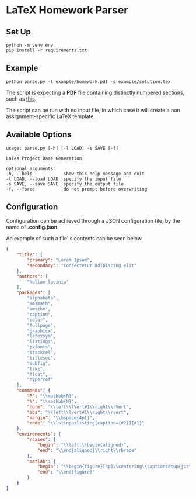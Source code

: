 # LaTeX Homework Parser

## Set Up

    python -m venv env
    pip install -r requirements.txt

## Example

    python parse.py -l example/homework.pdf -s example/solution.tex

The script is expecting a  **PDF** file containing distinctly numbered sections, such as [this](example/homework.pdf).

The script can be run with no input file, in which case it will create
a non assignment-specific LaTeX template.

## Available Options

    usage: parse.py [-h] [-l LOAD] -s SAVE [-f]

    LaTeX Project Base Generation

    optional arguments:
    -h, --help            show this help message and exit
    -l LOAD, --load LOAD  specify the input file
    -s SAVE, --save SAVE  specify the output file
    -f, --force           do not prompt before overwriting

## Configuration

Configuration can be achieved through a JSON configuration file,
by the name of **.config.json**.

An example of such a file' s contents can be seen below.

```json
{
    "title": {
        "primary": "Lorem Ipsum",
        "secondary": "Consectetur adipiscing elit"
    },
    "authors": [
        "Nullam lacinia"
    ],
    "packages": [
        "alphabeta",
        "amsmath",
        "amsthm",
        "caption",
        "color",
        "fullpage",
        "graphicx",
        "latexsym",
        "listings",
        "pxfonts",
        "stackrel",
        "titlesec",
        "subfig",
        "tikz",
        "float",
        "hyperref"
    ],
    "commands": {
        "R": "\\mathbb{R}",
        "N": "\\mathbb{N}",
        "norm": "\\left\\lVert#1\\right\\rVert",
        "abs": "\\left\\lvert#1\\right\\rvert",
        "margin": "\\hspace{4pt}",
        "code": "\\lstinputlisting[caption={#2}]{#1}"
    },
    "environments": {
        "rcases": {
            "begin": "\\left.\\begin{aligned}",
            "end": "\\end{aligned}\\right\\rbrace"
        },
        "matlab": {
            "begin": "\\begin{figure}[hp]\\centering\\captionsetup{justification=centering}",
            "end": "\\end{figure}"
        }
    }
}
```
